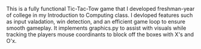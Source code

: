 This is a fully functional Tic-Tac-Tow game that I developed freshman-year of college in my Introduction to Computing class. I devloped features such as input valadation, win detection, and an efficient game loop to ensure smooth gameplay. It implements graphics.py to assist with visuals while tracking the players mouse coordinants to block off the boxes with X's and O'x.
